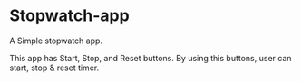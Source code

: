 # Stopwatch-app
A Simple stopwatch app.

This app has Start, Stop, and Reset buttons. By using this buttons, user can start, stop & reset timer. 

